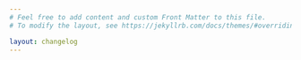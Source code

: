 ```yaml
---
# Feel free to add content and custom Front Matter to this file.
# To modify the layout, see https://jekyllrb.com/docs/themes/#overriding-theme-defaults

layout: changelog
---
```


